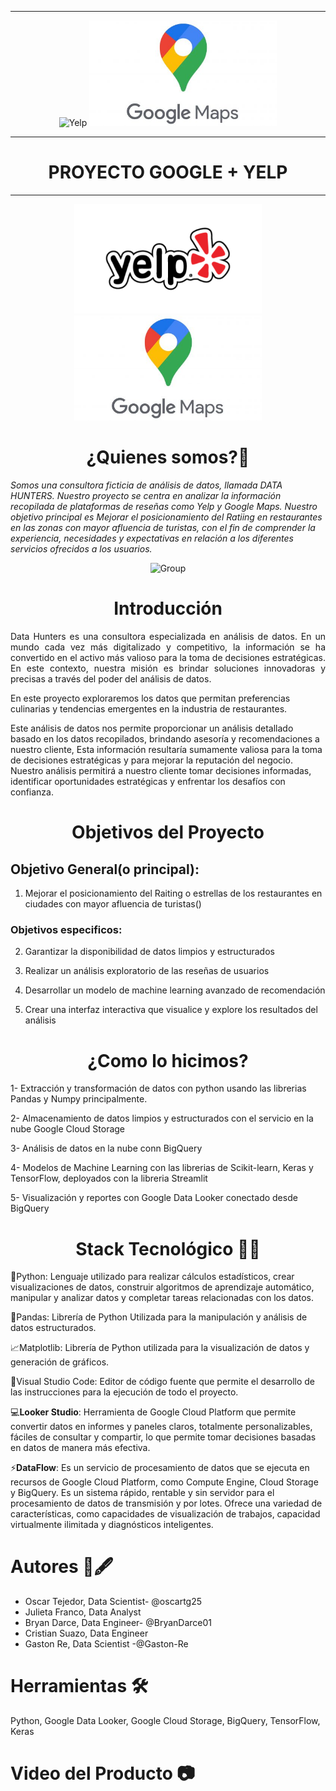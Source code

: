 <hr>
<p align="center">
  <img src="Connectify_ne.png" alt="Yelp" width="300"> <img src="src/Maps.jpeg" alt="Maps" width="300">
</p>

<hr>
<h1 align="center">PROYECTO GOOGLE + YELP </h1>
<hr>

<p align="center">
  <img src="src/Yelp.png" alt="Yelp" width="300"> <img src="src/Maps.jpeg" alt="Maps" width="300">
</p>

<h1 align="center">¿Quienes somos?👥</h1>
<i>Somos una consultora ficticia de análisis de datos, llamada DATA HUNTERS. Nuestro proyecto se centra en analizar la información recopilada de plataformas de reseñas como Yelp y Google Maps. Nuestro objetivo principal es Mejorar el posicionamiento del Ratiing en restaurantes en las zonas con mayor afluencia de turistas, con el fin de comprender la experiencia, necesidades y expectativas en relación a los diferentes servicios ofrecidos a los usuarios.</i>

<p align="center">
  <img src="src/Group.png" alt="Group" width="300"> 
</p>

<h1 align="center">Introducción</h1>

<p align="justify"> 
Data Hunters es una consultora especializada en análisis de datos. En un mundo cada vez más digitalizado y competitivo, la información se ha convertido en el activo más valioso para la toma de decisiones estratégicas. En este contexto, nuestra misión es brindar soluciones innovadoras y precisas a través del poder del análisis de datos.

En este proyecto exploraremos los datos que permitan preferencias culinarias y tendencias emergentes en la industria de restaurantes. 

Este análisis de datos nos permite proporcionar un análisis detallado basado en los datos recopilados, brindando asesoría y recomendaciones a nuestro cliente, Esta información resultaría sumamente valiosa para la toma de decisiones estratégicas y para mejorar la reputación del negocio. Nuestro análisis permitirá a nuestro cliente tomar decisiones informadas, identificar oportunidades estratégicas y enfrentar los desafíos con confianza.
</p>


<h1 align="center">Objetivos del Proyecto</h1>
<p align="justify">

## Objetivo General(o principal):

  1. Mejorar el posicionamiento del Raiting o estrellas de los  restaurantes en ciudades con mayor afluencia de turistas() 

### Objetivos especificos:

  2. Garantizar la disponibilidad de datos limpios y estructurados


  3. Realizar un análisis exploratorio de las reseñas de usuarios

  4. Desarrollar un modelo de machine learning avanzado de recomendación

  5. Crear una interfaz interactiva que visualice y explore los resultados del análisis
</p>

<h1 align="center">¿Como lo hicimos?</h1>
<p align="justify">

1- Extracción y transformación de datos con python usando las librerias Pandas y Numpy principalmente.

2- Almacenamiento de datos limpios y estructurados con el servicio en la nube Google Cloud Storage

3- Análisis de datos en la nube conn BigQuery

4- Modelos de Machine Learning con las librerias de Scikit-learn, Keras y TensorFlow, deployados con la libreria Streamlit

5- Visualización y reportes con Google Data Looker conectado desde BigQuery
</p>


<h1 align="center">Stack Tecnológico 👨‍💻</h1>

🐍Python: Lenguaje utilizado para realizar cálculos estadísticos, crear visualizaciones de datos, construir algoritmos de aprendizaje automático, manipular y analizar datos y completar tareas relacionadas con los datos.

🐼Pandas: Librería de Python Utilizada para la manipulación y análisis de datos estructurados.

📈Matplotlib: Librería de Python utilizada para la visualización de datos y generación de gráficos.  

📘Visual Studio Code: Editor de código fuente que permite el desarrollo de las instrucciones para la ejecución de todo el proyecto.

💻**Looker Studio**: Herramienta de Google Cloud Platform que permite convertir datos en informes y paneles claros, totalmente personalizables, fáciles de consultar y compartir, lo que permite tomar decisiones basadas en datos de manera más efectiva.

  ⚡**DataFlow**: Es un servicio de procesamiento de datos que se ejecuta en recursos de Google Cloud Platform, como Compute Engine, Cloud Storage y BigQuery. Es un sistema rápido, rentable y sin servidor para el procesamiento de datos de transmisión y por lotes. Ofrece una variedad de características, como capacidades de visualización de trabajos, capacidad virtualmente ilimitada y diagnósticos inteligentes.
  </p>
  </p>


<h1>Autores 👥🖋</h1>

<ul>
<li>Oscar Tejedor, Data Scientist- @oscartg25</li>
<li>Julieta Franco, Data Analyst</li>
<li>Bryan Darce, Data Engineer- @BryanDarce01</li>
<li>Cristian Suazo, Data Engineer</li>
<li>Gaston Re, Data Scientist -@Gaston-Re</li>
</ul>


<h1> Herramientas 🛠</h1> 

Python, Google Data Looker, Google Cloud Storage, BigQuery, TensorFlow, Keras
 </p>

<h1> Video del Producto 📷</h1>

